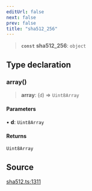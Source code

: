 ```yaml
---
editUrl: false
next: false
prev: false
title: "sha512_256"
---
```


> **`const`** **sha512\_256**: `object`

## Type declaration

### array()

> **array**: (`d`) => `Uint8Array`

#### Parameters

• **d**: `Uint8Array`

#### Returns

`Uint8Array`

## Source

[sha512.ts:1311](https://github.com/algorandfoundation/liquid-auth/blob/cec82e963bc03c2622fd80036d3c488643177b1a/clients/liquid-auth-core/src/sha512.ts#L1311)
